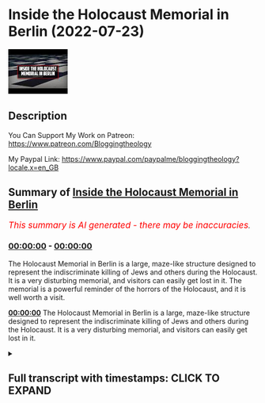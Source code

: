 # Inside the Holocaust Memorial in Berlin (2022-07-23)

![alt Inside the Holocaust Memorial in Berlin](O2ffWfKKNjk.jpg "Inside the Holocaust Memorial in Berlin")

## Description

You Can Support My Work on Patreon:
https://www.patreon.com/Bloggingtheology

My Paypal Link: 
https://www.paypal.com/paypalme/bloggingtheology?locale.x=en_GB

## Summary of [Inside the Holocaust Memorial in Berlin](https://www.youtube.com/watch?v=O2ffWfKKNjk)


*<span style="color:red; font-size:125%">This summary is AI generated - there may be inaccuracies</span>. [](/)*

### [00:00:00](https://www.youtube.com/watch?v=O2ffWfKKNjk&t=0) - [00:00:00](https://www.youtube.com/watch?v=O2ffWfKKNjk&t=0)

The Holocaust Memorial in Berlin is a large, maze-like structure designed to represent the indiscriminate killing of Jews and others during the Holocaust. It is a very disturbing memorial, and visitors can easily get lost in it. The memorial is a powerful reminder of the horrors of the Holocaust, and it is well worth a visit.

**[00:00:00](https://www.youtube.com/watch?v=O2ffWfKKNjk&t=0)** The Holocaust Memorial in Berlin is a large, maze-like structure designed to represent the indiscriminate killing of Jews and others during the Holocaust. It is a very disturbing memorial, and visitors can easily get lost in it.

<details><summary><h2>Full transcript with timestamps: CLICK TO EXPAND</h2></summary>

[0:00:00](https://youtu.be/O2ffWfKKNjk?t=0) here i am in berlin and this remarkable  
[0:00:04](https://youtu.be/O2ffWfKKNjk?t=4) maze  
[0:00:05](https://youtu.be/O2ffWfKKNjk?t=5) is the official holocaust memorial  
[0:00:08](https://youtu.be/O2ffWfKKNjk?t=8) in berlin of course to the suffering of  
[0:00:10](https://youtu.be/O2ffWfKKNjk?t=10) the jews and many others who died  
[0:00:13](https://youtu.be/O2ffWfKKNjk?t=13) during the holocaust and  
[0:00:15](https://youtu.be/O2ffWfKKNjk?t=15) it's a very unexpected structure i  
[0:00:16](https://youtu.be/O2ffWfKKNjk?t=16) didn't know what to expect when i came  
[0:00:18](https://youtu.be/O2ffWfKKNjk?t=18) here but it's a huge  
[0:00:20](https://youtu.be/O2ffWfKKNjk?t=20) maze and i asked someone  
[0:00:23](https://youtu.be/O2ffWfKKNjk?t=23) why why is it built like this why is it  
[0:00:25](https://youtu.be/O2ffWfKKNjk?t=25) constructed like this because  
[0:00:27](https://youtu.be/O2ffWfKKNjk?t=27) wherever you walk there's  
[0:00:31](https://youtu.be/O2ffWfKKNjk?t=31) more and more pillars  
[0:00:33](https://youtu.be/O2ffWfKKNjk?t=33) and someone said to me  
[0:00:35](https://youtu.be/O2ffWfKKNjk?t=35) the pillars are different heights and  
[0:00:37](https://youtu.be/O2ffWfKKNjk?t=37) they represent  
[0:00:38](https://youtu.be/O2ffWfKKNjk?t=38) the way  
[0:00:40](https://youtu.be/O2ffWfKKNjk?t=40) the indiscriminate  
[0:00:42](https://youtu.be/O2ffWfKKNjk?t=42) killing or holocaust killing of  
[0:00:44](https://youtu.be/O2ffWfKKNjk?t=44) jews and others uh in  
[0:00:47](https://youtu.be/O2ffWfKKNjk?t=47) germany and other places so um it's a  
[0:00:50](https://youtu.be/O2ffWfKKNjk?t=50) very  
[0:00:51](https://youtu.be/O2ffWfKKNjk?t=51) disturbing memorial  
[0:00:53](https://youtu.be/O2ffWfKKNjk?t=53) um and i think it's probably easy to get  
[0:00:55](https://youtu.be/O2ffWfKKNjk?t=55) lost in here actually because  
[0:00:57](https://youtu.be/O2ffWfKKNjk?t=57) there's um  
[0:00:59](https://youtu.be/O2ffWfKKNjk?t=59) so many mazes you can go down and it's  
[0:01:01](https://youtu.be/O2ffWfKKNjk?t=61) pretty big  
[0:01:03](https://youtu.be/O2ffWfKKNjk?t=63) um  
[0:01:05](https://youtu.be/O2ffWfKKNjk?t=65) there you are enough said about that i  
[0:01:07](https://youtu.be/O2ffWfKKNjk?t=67) think um okay  

</details>
